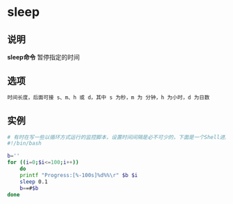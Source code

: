 # **sleep**

## 说明

**sleep命令** 暂停指定的时间

## 选项

```markdown
时间长度，后面可接 s、m、h 或 d，其中 s 为秒，m 为 分钟，h 为小时，d 为日数
```

## 实例

```bash
# 有时在写一些以循环方式运行的监控脚本，设置时间间隔是必不可少的，下面是一个Shell进度条的脚本演示在脚本中生成延时
#!/bin/bash

b=''
for ((i=0;$i<=100;i++))
    do
    printf "Progress:[%-100s]%d%%\r" $b $i
    sleep 0.1
    b==#$b
done
```


